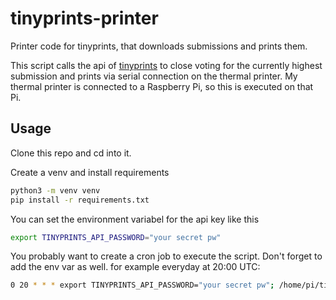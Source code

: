 # tinyprints-printer
Printer code for tinyprints, that downloads submissions and prints them.

This script calls the api of [tinyprints](https://github.com/StefanAvra/tinyprints) to close voting for the currently highest submission and prints via serial connection on the thermal printer. My thermal printer is connected to a Raspberry Pi, so this is executed on that Pi.

## Usage

Clone this repo and cd into it.

Create a venv and install requirements
```sh
python3 -m venv venv
pip install -r requirements.txt
```
You can set the environment variabel for the api key like this
```sh
export TINYPRINTS_API_PASSWORD="your secret pw"
```
You probably want to create a cron job to execute the script. Don't forget to add the env var as well.
for example everyday at 20:00 UTC:
```sh
0 20 * * * export TINYPRINTS_API_PASSWORD="your secret pw"; /home/pi/tinyprints-printer/run.sh
```